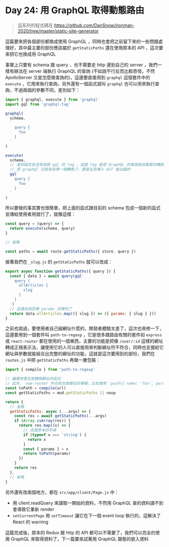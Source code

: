 Day 24: 用 GraphQL 取得動態路由
===============================

> 這系列的程式碼在 https://github.com/DanSnow/ironman-2020/tree/master/static-site-generator

這篇要來把各個部份都換成使用 GraphQL ，同時也會把之前留下來的一些問題處理好，其中最主要的部份應該屬於 `getStaticPaths` 還在使用原本的 API ，這次要來把它也換成用 GraphQL

事實上只要有 schema 跟 query ，也不需要走 http 連到自己的 server ，我們一樣有辦法在 server 端執行 GraphQL 的查詢 (不如說不行反而比較奇怪，不然 ApolloServer 又是怎麼做查詢的)，這邊要直接用到 `graphql` 這個套件中的 `execute` ，它用來執行查詢，另外還有一個函式就叫 `graphql` 也可以用來執行查詢，不過兩個的參數不同，差別如下：

```javascript
import { graphql, execute } from 'graphql'
import gql from 'graphql-tag'

graphql(
  schema,
  `
    query {
      foo
    }
  `
)

execute(
  schema,
  // 差別就在有沒有這個 gql 的 tag ，這個 tag 能把 GraphQL 的查詢語言動態的轉換成 AST
  // 而 graphql 已經有自帶一個轉換了，要是反而傳入 AST 會出錯的
  gql`
    query {
      foo
    }
  `
)
```

所以要做的事其實也很簡單，把上面的函式跟目前的 schema 包成一個新的函式並傳給使用者用就行了，就像這樣：

```javascript
const query = (query) => {
  return execute(schema, query)
}

// 省略

const paths = await route.getStaticPaths({ store, query })
```

接著我們在 `_slug.js` 的 `getStaticPaths` 就可以改成：

```javascript
export async function getStaticPaths({ query }) {
  const { data } = await query(gql`
    query {
      allArticles {
        slug
      }
    }
  `)
  // 這邊改成回傳 params 的陣列了
  return data.allArticles.map(({ slug }) => ({ params: { slug } }))
}
```

之前也說過，要使用者自己組網址什麼的，開發者體驗太差了，這次也來修一下，這邊要用到一個套件叫 `path-to-regexp` ，它是很多跟路由有關的套件如 `express` 或 `react-router` 都在使用的一個東西，主要的功能是把像 `/user/:id` 這樣的網址轉成正規表示法，讓使用它的人可以直接用來判斷網址符不符合，同時也支援給它網址與參數就能組合出完整的網址的功能，這就是這次要用到的部份，我們在 `routes.js` 中把 `getStaticPaths` 再做一層包裝：

```javascript
import { compile } from 'path-to-regexp'

// 編譯來產生能轉換網址的函式
// 此外， vue-router 內也有在做類似的事喔，比如使用 `push({ name: 'foo', params: {bar: 'baz'} })` 時
const toPath = compile(url)
const getStaticPaths = mod.getStaticPaths || noop

return {
  // 省略
  getStaticPaths: async (...args) => {
    const res = await getStaticPaths(...args)
    if (Array.isArray(res)) {
      return res.map((x) => {
        // 支援原本的字串
        if (typeof x === 'string') {
          return x
        }
        const { params } = x
        return toPath(params)
      })
    }
    return res
  },
  // 省略
}
```

另外還有改兩個地方，都在 `src/app/client/Page.js` 中：

- 用 client.readQuery 來讀取一開始的資料，不然用 GraphQL 查的資料讀不到會導致它重新 render
- `setCurrentPage` 用 `setTimeout` 讓它在下一個 event loop 執行的，這解決了 React 的 warning

這篇完成後，原本的 Redux 跟 http 的 API 都可以不需要了，我們可以完全的使用 GraphQL 來取得資料了，下一篇要來試著用 GraphQL 靜態的嵌入資料
